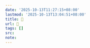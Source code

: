 ```yaml
---
date: '2025-10-13T11:27:15+08:00'
lastmod: '2025-10-13T13:04:51+08:00'
title: 󰖣
url: 󰖣
tags: []
src:
note:
---
```

